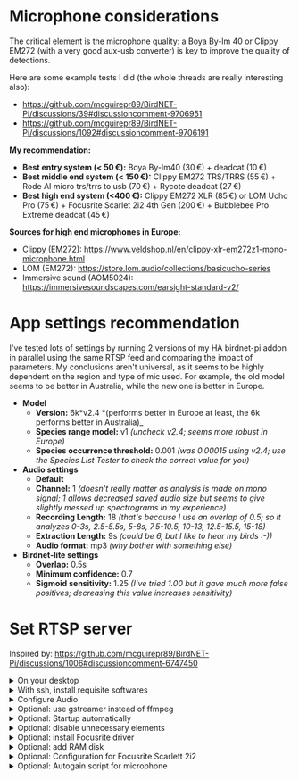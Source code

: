 # Microphone considerations

The critical element is the microphone quality: a Boya By-lm 40 or Clippy EM272 (with a very good aux-usb converter) is key to improve the quality of detections.

Here are some example tests I did (the whole threads are really interesting also):

- <https://github.com/mcguirepr89/BirdNET-Pi/discussions/39#discussioncomment-9706951>
- <https://github.com/mcguirepr89/BirdNET-Pi/discussions/1092#discussioncomment-9706191>

**My recommendation:**

- **Best entry system (< 50 €):** Boya By-lm40 (30 €) + deadcat (10 €)
- **Best middle end system (< 150 €):** Clippy EM272 TRS/TRRS (55 €) + Rode AI micro trs/trrs to usb (70 €) + Rycote deadcat (27 €)
- **Best high end system (<400 €):** Clippy EM272 XLR (85 €) or LOM Ucho Pro (75 €) + Focusrite Scarlet 2i2 4th Gen (200 €) + Bubblebee Pro Extreme deadcat (45 €)

**Sources for high end microphones in Europe:**

- Clippy (EM272): <https://www.veldshop.nl/en/clippy-xlr-em272z1-mono-microphone.html>
- LOM (EM272): <https://store.lom.audio/collections/basicucho-series>
- Immersive sound (AOM5024): <https://immersivesoundscapes.com/earsight-standard-v2/>

# App settings recommendation

I've tested lots of settings by running 2 versions of my HA birdnet-pi addon in parallel using the same RTSP feed and comparing the impact of parameters. My conclusions aren't universal, as it seems to be highly dependent on the region and type of mic used. For example, the old model seems to be better in Australia, while the new one is better in Europe.

- **Model**
  - **Version:** 6k*v2.4 *(performs better in Europe at least, the 6k performs better in Australia)\_
  - **Species range model:** v1 _(uncheck v2.4; seems more robust in Europe)_
  - **Species occurrence threshold:** 0.001 _(was 0.00015 using v2.4; use the Species List Tester to check the correct value for you)_
- **Audio settings**
  - **Default**
  - **Channel:** 1 _(doesn't really matter as analysis is made on mono signal; 1 allows decreased saved audio size but seems to give slightly messed up spectrograms in my experience)_
  - **Recording Length:** 18 _(that's because I use an overlap of 0.5; so it analyzes 0-3s, 2.5-5.5s, 5-8s, 7.5-10.5, 10-13, 12.5-15.5, 15-18)_
  - **Extraction Length:** 9s _(could be 6, but I like to hear my birds :-))_
  - **Audio format:** mp3 _(why bother with something else)_
- **Birdnet-lite settings**
  - **Overlap:** 0.5s
  - **Minimum confidence:** 0.7
  - **Sigmoid sensitivity:** 1.25 _(I've tried 1.00 but it gave much more false positives; decreasing this value increases sensitivity)_

# Set RTSP server

Inspired by: <https://github.com/mcguirepr89/BirdNET-Pi/discussions/1006#discussioncomment-6747450>

<details>
<summary>On your desktop</summary>

- Download imager
- Install raspbian lite 64

</details>

<details>
<summary>With ssh, install requisite softwares</summary>

```bash
# Update
sudo apt-get update -y
sudo apt-get dist-upgrade -y

# Install RTSP server
sudo apt-get install -y micro ffmpeg lsof
sudo -s cd /root && wget -c https://github.com/bluenviron/mediamtx/releases/download/v1.9.1/mediamtx_v1.9.1_linux_arm64v8.tar.gz -O - | sudo tar -xz
```

</details>

<details>
<summary>Configure Audio</summary>

### Find right device

```bash
# List audio devices
arecord -l

# Check audio device parameters. Example:
arecord -D hw:1,0 --dump-hw-params
```

### Add startup script

```bash
sudo nano startmic.sh && chmod +x startmic.sh
```

Paste the following content:

```bash
#!/bin/bash
echo "Starting birdmic"

# Disable gigabit ethernet
sudo ethtool -s eth0 speed 100 duplex full autoneg on

# Detect Scarlett 2i2 card index - relevant only if you use that card
SCARLETT_INDEX=$(arecord -l | grep -i "Scarlett" | awk '{print $2}' | sed 's/://')

if [ -z "$SCARLETT_INDEX" ]; then
    echo "Error: Scarlett 2i2 not found! Using 0 as default"
    SCARLETT_INDEX="0"
fi

# Start mediamtx first and give it a moment to initialize
./mediamtx &
sleep 5

# Run ffmpeg
ffmpeg -nostdin -use_wallclock_as_timestamps 1 -fflags +genpts -f alsa -acodec pcm_s16be -ac 2 -ar 96000 -i plughw:$SCARLETT_INDEX,0 -ac 2 -f rtsp -acodec pcm_s16be rtsp://localhost:8554/birdmic -rtsp_transport tcp -buffer_size 512k 2>/tmp/rtsp_error &

# Set microphone volume
sleep 5
MICROPHONE_NAME="Line In 1 Gain" # for Focusrite Scarlett 2i2
sudo amixer -c 0 sset "$MICROPHONE_NAME" 40

sleep 60

# Run focusrite and autogain scripts if present
if [ -f "$HOME/focusrite.sh" ]; then
    sudo python3 -u "$HOME/focusrite.sh" >/tmp/log_focusrite 2>/tmp/log_focusrite_error &
fi

if [ -f "$HOME/autogain.py" ]; then
    sudo python3 -u "$HOME/autogain.py" >/tmp/log_autogain 2>/tmp/log_autogain_error &
fi
```

</details>

<details>
<summary>Optional: use gstreamer instead of ffmpeg</summary>

```bash
# Install gstreamer
sudo apt-get update
#sudo apt-get install -y \
#  gstreamer1.0-rtsp \
#  gstreamer1.0-tools \
#  gstreamer1.0-alsa \
#  gstreamer1.0-plugins-base \
#  gstreamer1.0-plugins-good \
#  gstreamer1.0-plugins-bad \
#  gstreamer1.0-plugins-ugly \
#  gstreamer1.0-libav
apt-get install libgstreamer1.0-dev libgstreamer-plugins-base1.0-dev libgstreamer-plugins-bad1.0-dev gstreamer1.0-plugins-base gstreamer1.0-plugins-good gstreamer1.0-plugins-bad gstreamer1.0-plugins-ugly gstreamer1.0-libav gstreamer1.0-tools gstreamer1.0-x gstreamer1.0-alsa gstreamer1.0-gl gstreamer1.0-gtk3 gstreamer1.0-qt5 gstreamer1.0-pulseaudio -y
```

Create a script named `rtsp_audio_server.py`:

```python
#!/usr/bin/env python3

import gi
import sys
import logging
import os
import signal

gi.require_version('Gst', '1.0')
gi.require_version('GstRtspServer', '1.0')

from gi.repository import Gst, GstRtspServer, GLib

# Initialize GStreamer
Gst.init(None)

# Configure Logging
LOG_FILE = "gst_rtsp_server.log"
logging.basicConfig(
    filename=LOG_FILE,
    filemode='a',
    format='%(asctime)s %(levelname)s: %(message)s',
    level=logging.DEBUG  # Set to DEBUG for comprehensive logging
)
logger = logging.getLogger(__name__)

class AudioFactory(GstRtspServer.RTSPMediaFactory):
    def __init__(self):
        super(AudioFactory, self).__init__()
        self.set_shared(True)
        self.set_latency(500)
        self.set_suspend_mode(GstRtspServer.RTSPSuspendMode.NONE)
        logger.debug("AudioFactory initialized: shared=True, latency=500ms, suspend_mode=NONE.")

    def do_create_element(self, url):
        pipeline_str = (
            "alsasrc device=plughw:0,0 do-timestamp=true buffer-time=2000000 latency-time=1000000 ! "
            "queue max-size-buffers=0 max-size-bytes=0 max-size-time=0 ! "
            "audioconvert ! "
            "audioresample ! "
            "audio/x-raw,format=S16BE,channels=2,rate=48000 ! "
            "rtpL16pay name=pay0 pt=96"
        )
        logger.debug(f"Creating GStreamer pipeline: {pipeline_str}")
        try:
            pipeline = Gst.parse_launch(pipeline_str)
            if not pipeline:
                logger.error("Failed to parse GStreamer pipeline.")
                return None
            return pipeline
        except Exception as e:
            logger.error(f"Exception while creating pipeline: {e}")
            return None

class GstServer:
    def __init__(self):
        self.server = GstRtspServer.RTSPServer()
        self.server.set_service("8554")
        self.server.set_address("0.0.0.0")
        logger.debug("RTSP server configured: address=0.0.0.0, port=8554.")

        factory = AudioFactory()
        mount_points = self.server.get_mount_points()
        mount_points.add_factory("/birdmic", factory)
        logger.debug("Factory mounted at /birdmic.")

        self.server.attach(None)
        logger.info("RTSP server attached and running.")

def main():
    server = GstServer()
    print("RTSP server is running at rtsp://localhost:8554/birdmic")
    logger.info("RTSP server is running at rtsp://localhost:8554/birdmic")

    loop = GLib.MainLoop()

    def shutdown(signum, frame):
        logger.info(f"Shutting down RTSP server due to signal {signum}.")
        print("\nShutting down RTSP server.")
        loop.quit()

    signal.signal(signal.SIGINT, shutdown)
    signal.signal(signal.SIGTERM, shutdown)

    try:
        loop.run()
    except Exception as e:
        logger.error(f"Main loop encountered an exception: {e}")
    finally:
        logger.info("RTSP server has been shut down.")

if __name__ == "__main__":
    if not os.path.exists(LOG_FILE):
        open(LOG_FILE, 'w').close()

    main()
```

</details>

<details>
<summary>Optional: Startup automatically</summary>

```bash
chmod +x startmic.sh
crontab -e # select nano as your editor
```

Paste in:

```bash
@reboot $HOME/startmic.sh
```

then save and exit nano.
Reboot the Pi and test again with VLC to make sure the RTSP stream is live.

</details>

<details>
<summary>Optional: disable unnecessary elements</summary>

- **Optimize config.txt**

```bash
sudo nano /boot/firmware/config.txt
```

Paste in:

```ini
# Enable audio and USB optimizations
dtparam=audio=off          # Disable the default onboard audio to prevent conflicts
dtoverlay=disable-bt        # Disable onboard Bluetooth to reduce USB bandwidth usage
dtoverlay=disable-wifi      # Disable onboard wifi
# Limit Ethernet to 100 Mbps (disable Gigabit Ethernet)
dtparam=eth_max_speed=100
# USB optimizations
dwc_otg.fiq_fix_enable=1    # Enable FIQ (Fast Interrupt) handling for improved USB performance
max_usb_current=1           # Increase the available USB current (required if Scarlett is powered over USB)
# Additional audio settings (for low-latency operation)
avoid_pwm_pll=1             # Use a more stable PLL for the audio clock
# Optional: HDMI and other settings can be turned off if not needed
hdmi_blanking=1             # Disable HDMI (save power and reduce interference)
```

- **Disable useless services**

```bash
# Disable useless services
sudo systemctl disable hciuart
sudo systemctl disable bluetooth
sudo systemctl disable triggerhappy
sudo systemctl disable avahi-daemon
sudo systemctl disable dphys-swapfile
sudo systemctl disable hciuart.service

# Disable bluetooth
for element in bluetooth btbcm hci_uart btintel btrtl btusb; do
    sudo sed -i "/$element/d" /etc/modprobe.d/raspi-blacklist.conf
    echo "blacklist $element" | sudo tee -a /etc/modprobe.d/raspi-blacklist.conf
done

# Disable Video (Including V4L2) on Your Raspberry Pi
for element in bcm2835_v4l2 bcm2835_codec bcm2835_isp videobuf2_vmalloc videobuf2_memops videobuf2_v4l2 videobuf2_common videodev; do
    sudo sed -i "/$element/d" /etc/modprobe.d/raspi-blacklist.conf
    echo "blacklist $element" | sudo tee -a /etc/modprobe.d/raspi-blacklist.conf
done

# Disable WiFi Power Management
sudo iw dev wlan0 set power_save off
for element in brcmfmac brcmutil; do
    sudo sed -i "/$element/d" /etc/modprobe.d/raspi-blacklist.conf
    echo "blacklist $element" | sudo tee -a /etc/modprobe.d/raspi-blacklist.conf
done

# Disable USB Power Management
echo 'on' | sudo tee /sys/bus/usb/devices/usb*/power/control

# Preventing the Raspberry Pi from Entering Power-Saving Mode
sudo apt update
sudo apt install -y cpufrequtils
echo 'GOVERNOR="performance"' | sudo tee /etc/default/cpufrequtils
sudo systemctl disable ondemand
sudo systemctl stop ondemand
```

</details>

<details>
<summary>Optional: install Focusrite driver</summary>

```bash
sudo apt-get install make linux-headers-$(uname -r)
curl -LO https://github.com/geoffreybennett/scarlett-gen2/releases/download/v6.9-v1.3/snd-usb-audio-kmod-6.6-v1.3.tar.gz
tar -xzf snd-usb-audio-kmod-6.6-v1.3.tar.gz
cd snd-usb-audio-kmod-6.6-v1.3
KSRCDIR=/lib/modules/$(uname -r)/build
make -j4 -C $KSRCDIR M=$(pwd) clean
make -j4 -C $KSRCDIR M=$(pwd)
sudo make -j4 -C $KSRCDIR M=$(pwd) INSTALL_MOD_DIR=updates/snd-usb-audio modules_install
sudo depmod
sudo reboot
dmesg | grep -A 5 -B 5 -i focusrite
```

</details>

<details>
<summary>Optional: add RAM disk</summary>

```bash
sudo cp /usr/share/systemd/tmp.mount /etc/systemd/system/tmp.mount
sudo systemctl enable tmp.mount
sudo systemctl start tmp.mount
```

</details>

<details>
<summary>Optional: Configuration for Focusrite Scarlett 2i2</summary>

Add this content in `$HOME/focusrite.sh` and run:

```bash
chmod +x "$HOME/focusrite.sh"
```

See: <https://github.com/alexbelgium/Birdnet-tools/blob/main/focusrite.sh>

</details>

<details>
<summary>Optional: Autogain script for microphone</summary>

Add this content in `$HOME/autogain.py` and run:

```bash
chmod +x "$HOME/autogain.py"
```

See: <https://github.com/alexbelgium/Birdnet-tools/blob/main/autogain.py>

</details>
